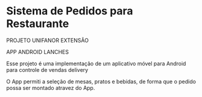 # Sistema de Pedidos para Restaurante 
PROJETO UNIFANOR EXTENSÃO

APP ANDROID LANCHES

Esse projeto é uma implementação de um aplicativo móvel para Android 
para controle de vendas delivery

O App permiti a seleção de mesas, pratos e bebidas, de forma que o pedido possa ser montado atravez do App.
